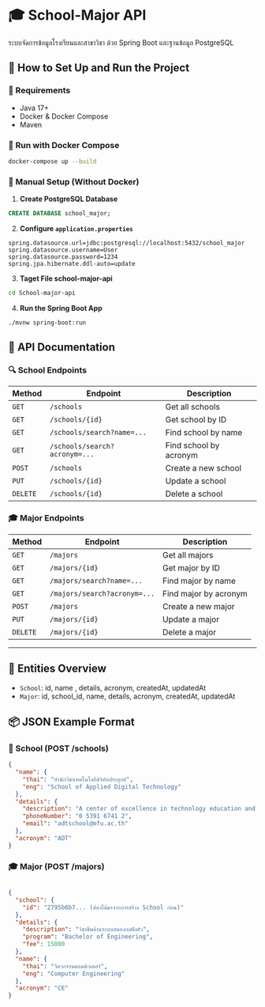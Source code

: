 
# 🎓 School-Major API

ระบบจัดการข้อมูลโรงเรียนและสาขาวิชา ด้วย Spring Boot และฐานข้อมูล PostgreSQL

## 🚀 How to Set Up and Run the Project

### 🧱 Requirements

- Java 17+
- Docker & Docker Compose
- Maven

### 🐳 Run with Docker Compose

```bash
docker-compose up --build
```

### 🔧 Manual Setup (Without Docker)

1. **Create PostgreSQL Database**

```sql
CREATE DATABASE school_major;
```

2. **Configure `application.properties`**

```properties
spring.datasource.url=jdbc:postgresql://localhost:5432/school_major
spring.datasource.username=User
spring.datasource.password=1234
spring.jpa.hibernate.ddl-auto=update
```

3. **Taget File school-major-api**

```bash
cd School-major-api
```

4. **Run the Spring Boot App**

```bash
./mvnw spring-boot:run
```


## 📡 API Documentation

### 🔍 School Endpoints

| Method | Endpoint | Description |
|--------|----------|-------------|
| `GET`  | `/schools` | Get all schools |
| `GET`  | `/schools/{id}` | Get school by ID |
| `GET` | `/schools/search?name=...` | Find school by name |
| `GET` | `/schools/search?acronym=...` | Find school by acronym |
| `POST` | `/schools` | Create a new school |
| `PUT`  | `/schools/{id}` | Update a school |
| `DELETE` | `/schools/{id}` | Delete a school |

### 🎓 Major Endpoints

| Method | Endpoint | Description |
|--------|----------|-------------|
| `GET`  | `/majors` | Get all majors |
| `GET`  | `/majors/{id}` | Get major by ID |
| `GET` | `/majors/search?name=...` | Find major by name|
| `GET` | `/majors/search?acronym=...` | Find major by acronym |
| `POST` | `/majors` | Create a new major |
| `PUT`  | `/majors/{id}` | Update a major |
| `DELETE` | `/majors/{id}` | Delete a major |

---

## 📂 Entities Overview

- `School`: id, name , details, acronym, createdAt, updatedAt
- `Major`: id, school_id, name, details, acronym, createdAt, updatedAt

## 📦 JSON Example Format

### 🏫 School (POST /schools)

```Json
{
  "name": {
    "thai": "สำนักวิชาเทคโนโลยีดิจิทัลประยุกต์",
    "eng": "School of Applied Digital Technology"
  },
  "details": {
    "description": "A center of excellence in technology education and innovation.",
    "phoneNumber": "0 5391 6741 2",
    "email": "adtschool@mfu.ac.th"
  },
  "acronym": "ADT"
}
```

### 🎓 Major (POST /majors)

```Json

{
  "school": {
    "id": "2795b6b7... (ต้องได้มาจากการสร้าง School ก่อน)"
  },
  "details": {
    "description": "วิชาชีพด้านระบบสมองกลฝังตัว",
    "program": "Bachelor of Engineering",
    "fee": 15000
  },
  "name": {
    "thai": "วิศวกรรมคอมพิวเตอร์",
    "eng": "Computer Engineering"
  },
  "acronym": "CE"
}

```
